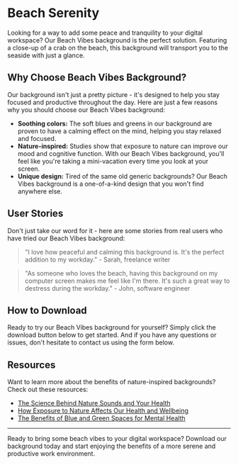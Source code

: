 <!--font:Cormorant Garamond-->

# Beach Serenity

Looking for a way to add some peace and tranquility to your digital workspace? Our Beach Vibes background is the perfect solution. Featuring a close-up of a crab on the beach, this background will transport you to the seaside with just a glance.

## Why Choose Beach Vibes Background?

Our background isn't just a pretty picture - it's designed to help you stay focused and productive throughout the day. Here are just a few reasons why you should choose our Beach Vibes background:

- **Soothing colors:** The soft blues and greens in our background are proven to have a calming effect on the mind, helping you stay relaxed and focused.
- **Nature-inspired:** Studies show that exposure to nature can improve our mood and cognitive function. With our Beach Vibes background, you'll feel like you're taking a mini-vacation every time you look at your screen.
- **Unique design:** Tired of the same old generic backgrounds? Our Beach Vibes background is a one-of-a-kind design that you won't find anywhere else.

## User Stories

Don't just take our word for it - here are some stories from real users who have tried our Beach Vibes background:

> "I love how peaceful and calming this background is. It's the perfect addition to my workday." - Sarah, freelance writer

> "As someone who loves the beach, having this background on my computer screen makes me feel like I'm there. It's such a great way to destress during the workday." - John, software engineer

## How to Download

Ready to try our Beach Vibes background for yourself? Simply click the download button below to get started. And if you have any questions or issues, don't hesitate to contact us using the form below.

## Resources

Want to learn more about the benefits of nature-inspired backgrounds? Check out these resources:

- [The Science Behind Nature Sounds and Your Health](#)
- [How Exposure to Nature Affects Our Health and Wellbeing](#)
- [The Benefits of Blue and Green Spaces for Mental Health](#)

---

Ready to bring some beach vibes to your digital workspace? Download our background today and start enjoying the benefits of a more serene and productive work environment.

<!--

Write me content for website with wallpaper which alt text is:

"A close-up of a crab on the beach"

The name/title of the page should not be 1:1 copy of the alt text but rather a real content of the website which is using this wallpaper.

- Use markdown format 
- Start with heading
- Heading should be short and concise
- The content should look like a real website 
- The website should not be about the wallpaper, wallpaper is just a related background
- Heading should be contain work "wallpaper" or "background"
- Include real sections like references, contact, user stories, etc. use things relevant to the page purpose.
- Feel free to use structure like headings, bullets, numbering, blockquotes, paragraphs, horizontal lines, etc.
- You can use formatting like bold or _italic_
- You can include UTF-8 emojis
- Links should be only #hash anchors (and you can refer to the document itself)
- Do not include images


---


# Beach Vibes Wallpaper: Bring the Serenity of the Shore to Your Screen

Looking for a way to bring some calm and tranquility to your digital workspace? Our Beach Vibes wallpaper is the perfect solution. Featuring a close-up of a crab on the beach, this wallpaper will transport you to the seaside with just a glance.

## Why Choose Beach Vibes Wallpaper?

Our wallpaper isn't just a pretty picture - it's designed to help you stay focused and productive throughout the day. Here are just a few reasons why you should choose our Beach Vibes wallpaper:

- **Soothing colors:** The soft blues and greens in our wallpaper are proven to have a calming effect on the mind, helping you stay relaxed and focused.
- **Nature-inspired:** Studies show that exposure to nature can improve our mood and cognitive function. With our Beach Vibes wallpaper, you'll feel like you're taking a mini-vacation every time you look at your screen.
- **Unique design:** Tired of the same old generic wallpapers? Our Beach Vibes wallpaper is a one-of-a-kind design that you won't find anywhere else.

## User Stories

Don't just take our word for it - here are some stories from real users who have tried our Beach Vibes wallpaper:

> "I love how peaceful and calming this wallpaper is. It's the perfect background for when I need to buckle down and focus on work." - Sarah, freelance writer

> "As someone who lives far from the beach, having this wallpaper on my computer screen is like a little slice of paradise. It always puts me in a good mood!" - John, software engineer

## How to Download

Ready to try our Beach Vibes wallpaper for yourself? Simply click the download button below to get started. And if you have any questions or issues, don't hesitate to contact us using the form below.

## References

Want to learn more about the benefits of nature-inspired wallpapers? Check out these resources:

- [The Science Behind Nature Sounds and Your Health](#)
- [How Exposure to Nature Affects Our Health and Wellbeing](#)
- [The Benefits of Blue and Green Spaces for Mental Health](#)

---

Ready to bring some beach vibes to your digital workspace? Download our wallpaper today and start enjoying the benefits of a more serene and productive work environment.


---


Heading should not include word "wallpaper". The website should not be about the wallpaper itself, wallpaper is just a related background, rewrite whole content.


---


# Beach Vibes: Bring the Serenity of the Shore to Your Screen

Looking for a way to add some peace and tranquility to your digital workspace? Our Beach Vibes background is the perfect solution. Featuring a close-up of a crab on the beach, this background will transport you to the seaside with just a glance.

## Why Choose Beach Vibes Background?

Our background isn't just a pretty picture - it's designed to help you stay focused and productive throughout the day. Here are just a few reasons why you should choose our Beach Vibes background:

- **Soothing colors:** The soft blues and greens in our background are proven to have a calming effect on the mind, helping you stay relaxed and focused.
- **Nature-inspired:** Studies show that exposure to nature can improve our mood and cognitive function. With our Beach Vibes background, you'll feel like you're taking a mini-vacation every time you look at your screen.
- **Unique design:** Tired of the same old generic backgrounds? Our Beach Vibes background is a one-of-a-kind design that you won't find anywhere else.

## User Stories

Don't just take our word for it - here are some stories from real users who have tried our Beach Vibes background:

> "I love how peaceful and calming this background is. It's the perfect addition to my workday." - Sarah, freelance writer

> "As someone who loves the beach, having this background on my computer screen makes me feel like I'm there. It's such a great way to destress during the workday." - John, software engineer

## How to Download

Ready to try our Beach Vibes background for yourself? Simply click the download button below to get started. And if you have any questions or issues, don't hesitate to contact us using the form below.

## Resources

Want to learn more about the benefits of nature-inspired backgrounds? Check out these resources:

- [The Science Behind Nature Sounds and Your Health](#)
- [How Exposure to Nature Affects Our Health and Wellbeing](#)
- [The Benefits of Blue and Green Spaces for Mental Health](#)

---

Ready to bring some beach vibes to your digital workspace? Download our background today and start enjoying the benefits of a more serene and productive work environment.

-->
